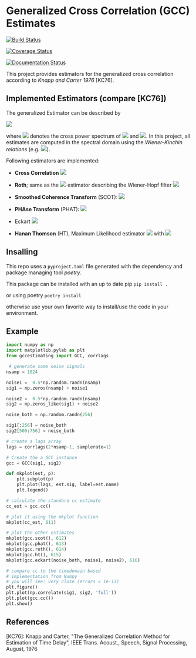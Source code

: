 # Generalized Cross Correlation (GCC) Estimates

[![Build Status](https://travis-ci.org/SiggiGue/gccestimating.svg?branch=master)](https://travis-ci.org/SiggiGue/gccestimating)

[![Coverage Status](https://coveralls.io/repos/github/SiggiGue/gccestimating/badge.svg)](https://coveralls.io/github/SiggiGue/gccestimating)

[![Documentation Status](https://readthedocs.org/projects/gccestimating/badge/?version=latest)](https://gccestimating.readthedocs.io/en/latest/?badge=latest)

This project provides estimators for the generalized cross correlation according to *Knapp and Carter 1976* [KC76].


## Implemented Estimators (compare [KC76])

The generalized Estimator can be described by


<img src="https://render.githubusercontent.com/render/math?math=\hat{R}_{xy}^{(\text{g})} = \int_{-\infty}^{\infty}{\psi_\text{g}(f) G_{xy}(f)~e^{\text{j} 2\pi f \tau} df}">

where <img src="https://render.githubusercontent.com/render/math?math=G_{xy}(f)"> denotes the cross power spectrum of <img src="https://render.githubusercontent.com/render/math?math=x(t)"> and <img src="https://render.githubusercontent.com/render/math?math=y(t)">.
In this project, all estimates are computed in the spectral domain using the *Wiener-Kinchin relations* (e.g. <img src="https://render.githubusercontent.com/render/math?math=G_{xx}=X(f)X^{*}(f)">).

Following estimators are implemented:

- **Cross Correlation** 
  <img src="https://render.githubusercontent.com/render/math?math=\psi_{\text{CC}}=1">
  

- **Roth**; same as the <img src="https://render.githubusercontent.com/render/math?math=`H_1`"> estimator describing the Wiener-Hopf filter
  <img src="https://render.githubusercontent.com/render/math?math=\psi_{\text{Roth}} = \frac{1}{G_{xx}(f)}">

- **Smoothed Coherence Transform** (SCOT): 
  <img src="https://render.githubusercontent.com/render/math?math=\psi_{\text{SCOT}} = \frac{1}{\sqrt{G_{xx}(f)G_{yy}(f)}}">

- **PHAse Transform** (PHAT): 
  <img src="https://render.githubusercontent.com/render/math?math=\psi_{\text{PHAT}} = \frac{1}{|G_{xy}(f)|}">

- Eckart
  <img src="https://render.githubusercontent.com/render/math?math=\psi_{\text{Eckart}} = \frac{G_{uu}(f)}{G_{nn}(f)G_{mm}(f)}">

- **Hanan Thomson** (HT), Maximum Likelihood  estimator 
  <img src="https://render.githubusercontent.com/render/math?math=\psi_{\text{HT}} = \psi_{\text{ML}} = \frac{\left|\gamma_{xy}(f)\right|^2}{\left|G_{xy}\right| \left(1-\gamma_{xy}(f)\right)^2}">
  with 
  <img src="https://render.githubusercontent.com/render/math?math=\gamma_{xy}(f) = \frac{G_{xy}(f)}{\sqrt{G_{xx}(f)G_{yy}(f)}}">

## Insalling

This repo uses a `pyproject.toml` file generated with the dependency and package managing tool *poetry*.

This package can be installed with an up to date pip
`pip install .`

or using poetry
`poetry install`

otherwise use your own favorite way to install/use the code in your environment.


## Example

```python
import numpy as np
import matplotlib.pylab as plt
from gccestimating import GCC, corrlags

 # generate some noise signals
nsamp = 1024

noise1 =  0.5*np.random.randn(nsamp)
sig1 = np.zeros(nsamp) + noise1

noise2 =  0.5*np.random.randn(nsamp)
sig2 = np.zeros_like(sig1) + noise2

noise_both = np.random.randn(256)

sig1[:256] = noise_both
sig2[500:756] = noise_both

# create a lags array
lags = corrlags(2*nsamp-1, samplerate=1)

# Create the a GCC instance    
gcc = GCC(sig1, sig2)

def mkplot(est, p):
    plt.subplot(p)
    plt.plot(lags, est.sig, label=est.name)
    plt.legend()

# calculate the standard cc estimate
cc_est = gcc.cc()

# plot it using the mkplot function
mkplot(cc_est, 611)

# plot the other estimates
mkplot(gcc.scot(), 612)
mkplot(gcc.phat(), 613)
mkplot(gcc.roth(), 614)
mkplot(gcc.ht(), 615)
mkplot(gcc.eckart(noise_both, noise1, noise2), 616)

# compare cc to the timedomain based 
# implementation from Numpy
# you will see: very close (errors < 1e-13)
plt.figure()
plt.plot(np.correlate(sig1, sig2, 'full'))
plt.plot(gcc.cc())
plt.show()

```

## References

[KC76]: Knapp and Carter, "The Generalized Correlation Method for Estimation of Time Delay", IEEE Trans. Acoust., Speech, Signal Processing, August, 1976
